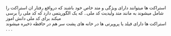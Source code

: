 استراکت ها میتوانند دارای ویژگی و متد خاص خود باشند که درواقع رفتار ان استراکت را شامل میشوند
به مانند متد ولیدیت کد ملی.. که یک الگوریتمی دارد که کد ملی را برسی میکند برای کد ملی دانش اموز
<br>
استراکت ها دارای فیلد یا پروپرتی ها در خانه های پشت سر هم در حافظه ذخیره میشوند
.
.
.
